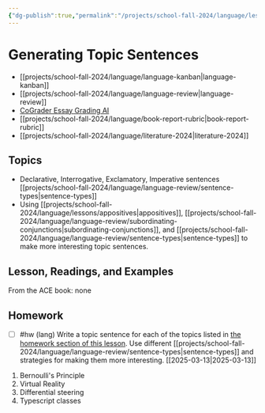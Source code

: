 ```yaml
---
{"dg-publish":true,"permalink":"/projects/school-fall-2024/language/lessons/generating-topic-sentences/"}
---
```



#  Generating Topic Sentences

- [[projects/school-fall-2024/language/language-kanban\|language-kanban]]
- [[projects/school-fall-2024/language/language-review\|language-review]]
- [CoGrader Essay Grading AI](https://v2.cograder.com/app)
- [[projects/school-fall-2024/language/book-report-rubric\|book-report-rubric]]
- [[projects/school-fall-2024/language/literature-2024\|literature-2024]]


## Topics


- Declarative, Interrogative, Exclamatory, Imperative sentences [[projects/school-fall-2024/language/language-review/sentence-types\|sentence-types]]
- Using [[projects/school-fall-2024/language/lessons/appositives\|appositives]], [[projects/school-fall-2024/language/language-review/subordinating-conjunctions\|subordinating-conjunctions]], and [[projects/school-fall-2024/language/language-review/sentence-types\|sentence-types]] to make more interesting topic sentences.


## Lesson, Readings, and Examples

From the ACE book: none

## Homework

- [ ] #hw (lang) Write a topic sentence for each of the topics listed in [the homework section of this lesson](https://school.ginosterous.com/projects/school-fall-2024/language/lessons/generating-topic-sentences). Use different [[projects/school-fall-2024/language/language-review/sentence-types\|sentence-types]] and strategies for making them more interesting. [[2025-03-13\|2025-03-13]]

1. Bernoulli's Principle
2. Virtual Reality
3. Differential steering
4. Typescript classes
